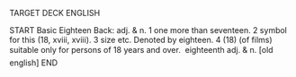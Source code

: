 TARGET DECK
ENGLISH

START
Basic
Eighteen
Back: adj. & n. 1 one more than seventeen. 2 symbol for this (18, xviii, xviii). 3 size etc. Denoted by eighteen. 4 (18) (of films) suitable only for persons of 18 years and over.  eighteenth adj. & n. [old english]
END
